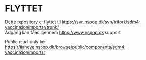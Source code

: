 FLYTTET
=========
Dette repository er flyttet til https://svn.nspop.dk/svn/trifork/sdm4-vaccinationimporter/trunk/  
Adgang kan fåes igennem https://www.nspop.dk support  
  
Public read-only her https://fisheye.nspop.dk/browse/public/components/sdm4-vaccinationimporter  
